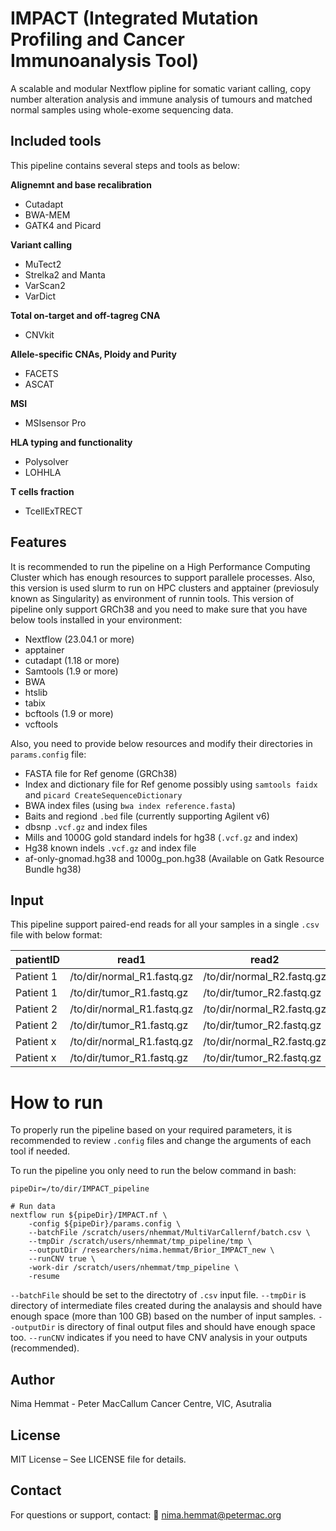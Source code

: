 # IMPACT (Integrated Mutation Profiling and Cancer Immunoanalysis Tool)
A scalable and modular Nextflow pipline for somatic variant calling, copy number alteration analysis and immune analysis of tumours and matched normal samples using whole-exome sequencing data.

## Included tools
This pipeline contains several steps and tools as below:

__Alignemnt and base recalibration__
* Cutadapt
* BWA-MEM
* GATK4 and Picard

__Variant calling__
* MuTect2
* Strelka2 and Manta
* VarScan2
* VarDict

__Total on-target and off-tagreg CNA__
* CNVkit

__Allele-specific CNAs, Ploidy and Purity__
* FACETS
* ASCAT

__MSI__
* MSIsensor Pro

__HLA typing and functionality__
* Polysolver
* LOHHLA

__T cells fraction__
* TcellExTRECT

## Features
It is recommended to run the pipeline on a High Performance Computing Cluster which has enough resources to support parallele processes. Also, this version is used slurm to run on HPC clusters and apptainer (previosuly known as Singularity) as environment of runnin tools. This version of pipeline only support GRCh38 and you need to make sure that you have below tools installed in your environment:

* Nextflow (23.04.1 or more)
* apptainer
* cutadapt (1.18 or more)
* Samtools (1.9 or more)
* BWA
* htslib
* tabix
* bcftools (1.9 or more)
* vcftools

Also, you need to provide below resources and modify their directories in `params.config` file:

* FASTA file for Ref genome (GRCh38)
* Index and dictionary file for Ref genome possibly using `samtools faidx` and `picard CreateSequenceDictionary`
* BWA index files (using `bwa index reference.fasta`)
* Baits and regiond `.bed` file (currently supporting Agilent v6)
* dbsnp `.vcf.gz` and index files
* Mills and 1000G gold standard indels for hg38 (`.vcf.gz` and index)
* Hg38 known indels `.vcf.gz` and index file
* af-only-gnomad.hg38 and 1000g_pon.hg38 (Available on Gatk Resource Bundle hg38)

## Input
This pipeline support paired-end reads for all your samples in a single `.csv` file with below format:

| patientID      | read1                       | read2                       | sampleType      |
|----------------|-----------------------------|-----------------------------|-----------------|
| Patient 1      | /to/dir/normal_R1.fastq.gz  | /to/dir/normal_R2.fastq.gz  | normal          |
| Patient 1      | /to/dir/tumor_R1.fastq.gz   | /to/dir/tumor_R2.fastq.gz   | tumor           |
| Patient 2      | /to/dir/normal_R1.fastq.gz  | /to/dir/normal_R2.fastq.gz  | normal          |
| Patient 2      | /to/dir/tumor_R1.fastq.gz   | /to/dir/tumor_R2.fastq.gz   | tumor           |
| Patient x      | /to/dir/normal_R1.fastq.gz  | /to/dir/normal_R2.fastq.gz  | normal          |
| Patient x      | /to/dir/tumor_R1.fastq.gz   | /to/dir/tumor_R2.fastq.gz   | tumor           |

# How to run
To properly run the pipeline based on your required parameters, it is recommended to review `.config` files and change the arguments of each tool if needed.

To run the pipeline you only need to run the below command in bash:

```
pipeDir=/to/dir/IMPACT_pipeline

# Run data
nextflow run ${pipeDir}/IMPACT.nf \
    -config ${pipeDir}/params.config \
    --batchFile /scratch/users/nhemmat/MultiVarCallernf/batch.csv \
    --tmpDir /scratch/users/nhemmat/tmp_pipeline/tmp \
    --outputDir /researchers/nima.hemmat/Brior_IMPACT_new \
    --runCNV true \
    -work-dir /scratch/users/nhemmat/tmp_pipeline \
    -resume
```
`--batchFile` should be set to the directotry of `.csv` input file.
`--tmpDir` is directory of intermediate files created during the analaysis and should have enough space (more than 100 GB) based on the number of input samples.
`--outputDir` is directory of final output files and should have enough space too.
`--runCNV` indicates if you need to have CNV analysis in your outputs (recommended).

## Author
Nima Hemmat - Peter MacCallum Cancer Centre, VIC, Asutralia

## License
MIT License – See LICENSE file for details.

## Contact
For questions or support, contact:
📧 nima.hemmat@petermac.org